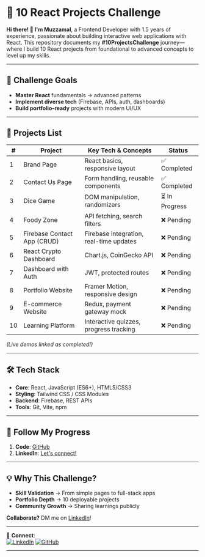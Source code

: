# 🚀 10 React Projects Challenge

**Hi there! 👋 I'm Muzzamal**, a Frontend Developer with 1.5 years of experience, passionate about building interactive web applications with React. This repository documents my **#10ProjectsChallenge** journey—where I build 10 React projects from foundational to advanced concepts to level up my skills.

---

## 📌 Challenge Goals  
- **Master React** fundamentals → advanced patterns  
- **Implement diverse tech** (Firebase, APIs, auth, dashboards)  
- **Build portfolio-ready** projects with modern UI/UX  

---

## 🔨 Projects List  

| #  | Project                     | Key Tech & Concepts                          | Status       |  
|----|-----------------------------|-----------------------------------------------|--------------|  
| 1  | Brand Page                  | React basics, responsive layout              | ✅ Completed |  
| 2  | Contact Us Page             | Form handling, reusable components           | ✅ Completed |  
| 3  | Dice Game                   | DOM manipulation, randomizers               | ⏳ In Progress |  
| 4  | Foody Zone                  | API fetching, search filters                | ❌ Pending   |  
| 5  | Firebase Contact App (CRUD) | Firebase integration, real-time updates     | ❌ Pending   |  
| 6  | React Crypto Dashboard      | Chart.js, CoinGecko API                     | ❌ Pending   |  
| 7  | Dashboard with Auth         | JWT, protected routes                       | ❌ Pending   |  
| 8  | Portfolio Website           | Framer Motion, responsive design            | ❌ Pending   |  
| 9  | E-commerce Website          | Redux, payment gateway mock                 | ❌ Pending   |  
| 10 | Learning Platform           | Interactive quizzes, progress tracking      | ❌ Pending   |  

*(Live demos linked as completed!)*  

---

## 🛠️ Tech Stack  
- **Core**: React, JavaScript (ES6+), HTML5/CSS3  
- **Styling**: Tailwind CSS / CSS Modules  
- **Backend**: Firebase, REST APIs  
- **Tools**: Git, Vite, npm  

---

## 🌱 Follow My Progress  
1. **Code**: [GitHub](https://github.com/Muhammad-Muzzamal)  
2. **LinkedIn**: [Let's connect!](http://www.linkedin.com/in/muhammad-muzzamal-846117289)   

---

## 💡 Why This Challenge?  
- **Skill Validation** → From simple pages to full-stack apps  
- **Portfolio Depth** → 10 deployable projects  
- **Community Growth** → Sharing learnings publicly  

**Collaborate?** DM me on [LinkedIn](http://www.linkedin.com/in/muhammad-muzzamal-846117289)!

---

🔗 **Connect**:  
[![LinkedIn](https://img.shields.io/badge/LinkedIn-Connect%20@Muzzamal-blue)](http://www.linkedin.com/in/muhammad-muzzamal-846117289) 
[![GitHub](https://img.shields.io/badge/GitHub-Follow%20@Muhammad--Muzzamal-black)](https://github.com/Muhammad-Muzzamal)  

--- 

